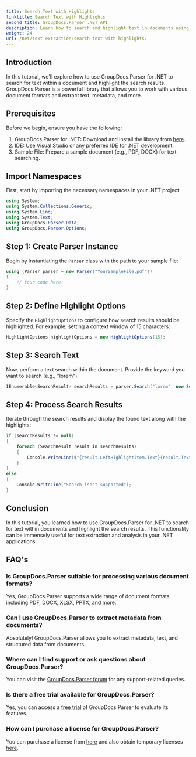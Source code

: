 ```yaml
---
title: Search Text with Highlights
linktitle: Search Text with Highlights
second_title: GroupDocs.Parser .NET API
description: Learn how to search and highlight text in documents using GroupDocs.Parser for .NET. Extract valuable insights efficiently.
weight: 24
url: /net/text-extraction/search-text-with-highlights/
---
```

## Introduction
In this tutorial, we'll explore how to use GroupDocs.Parser for .NET to search for text within a document and highlight the search results. GroupDocs.Parser is a powerful library that allows you to work with various document formats and extract text, metadata, and more.
## Prerequisites
Before we begin, ensure you have the following:
1. GroupDocs.Parser for .NET: Download and install the library from [here](https://releases.groupdocs.com/parser/net/).
2. IDE: Use Visual Studio or any preferred IDE for .NET development.
3. Sample File: Prepare a sample document (e.g., PDF, DOCX) for text searching.

## Import Namespaces
First, start by importing the necessary namespaces in your .NET project:
```csharp
using System;
using System.Collections.Generic;
using System.Linq;
using System.Text;
using GroupDocs.Parser.Data;
using GroupDocs.Parser.Options;
```
## Step 1: Create Parser Instance
Begin by instantiating the `Parser` class with the path to your sample file:
```csharp
using (Parser parser = new Parser("YourSampleFile.pdf"))
{
    // Your code here
}
```
## Step 2: Define Highlight Options
Specify the `HighlightOptions` to configure how search results should be highlighted. For example, setting a context window of 15 characters:
```csharp
HighlightOptions highlightOptions = new HighlightOptions(15);
```
## Step 3: Search Text
Now, perform a text search within the document. Provide the keyword you want to search (e.g., "lorem"):
```csharp
IEnumerable<SearchResult> searchResults = parser.Search("lorem", new SearchOptions(true, false, false, highlightOptions));
```
## Step 4: Process Search Results
Iterate through the search results and display the found text along with the highlights:
```csharp
if (searchResults != null)
{
    foreach (SearchResult result in searchResults)
    {
        Console.WriteLine($"{result.LeftHighlightItem.Text}{result.Text}{result.RightHighlightItem.Text}");
    }
}
else
{
    Console.WriteLine("Search isn't supported");
}
```

## Conclusion
In this tutorial, you learned how to use GroupDocs.Parser for .NET to search for text within documents and highlight the search results. This functionality can be immensely useful for text extraction and analysis in your .NET applications.

## FAQ's
### Is GroupDocs.Parser suitable for processing various document formats?
Yes, GroupDocs.Parser supports a wide range of document formats including PDF, DOCX, XLSX, PPTX, and more.
### Can I use GroupDocs.Parser to extract metadata from documents?
Absolutely! GroupDocs.Parser allows you to extract metadata, text, and structured data from documents.
### Where can I find support or ask questions about GroupDocs.Parser?
You can visit the [GroupDocs.Parser forum](https://forum.groupdocs.com/c/parser/17) for any support-related queries.
### Is there a free trial available for GroupDocs.Parser?
Yes, you can access a [free trial](https://releases.groupdocs.com/) of GroupDocs.Parser to evaluate its features.
### How can I purchase a license for GroupDocs.Parser?
You can purchase a license from [here](https://purchase.groupdocs.com/buy) and also obtain temporary licenses [here](https://purchase.groupdocs.com/temporary-license/).
